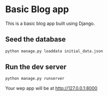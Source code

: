 # Basic Blog app

This is a basic blog app built using Django.

## Seed the database

```sh
python manage.py loaddata initial_data.json
```

## Run the dev server

```sh
python manage.py runserver
```

Your wep app will be at http://127.0.0.1:8000
